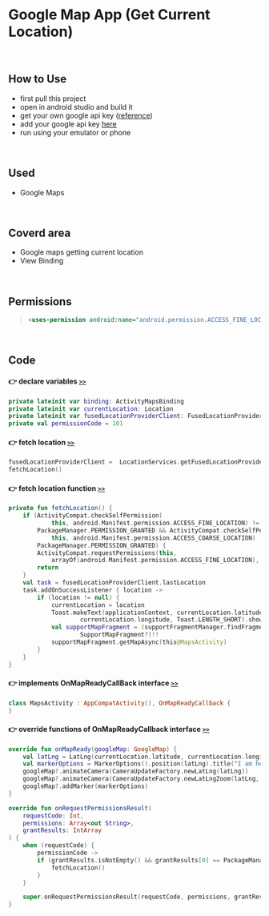 # Google Map App (Get Current Location)
<br>

## How to Use
* first pull this project
* open in android studio and build it
*  get your own google api key ([reference](https://support.google.com/googleapi/answer/6158862?hl=en))
* add your  google api key [here](./app/src/main/AndroidManifest.xml#L30)
* run using your emulator or phone
<br>

## Used
* Google Maps
<br>

## Coverd area 
* Google maps getting current location
* View Binding
<br>

## Permissions
>```xml
><uses-permission android:name="android.permission.ACCESS_FINE_LOCATION" />
>```
<br>

## Code

#### :point_right: declare variables  [`>>`](./app/src/main/java/com/example/googlemapapp_currentlocation/MapsActivity.kt)
```kotlin
private lateinit var binding: ActivityMapsBinding
private lateinit var currentLocation: Location
private lateinit var fusedLocationProviderClient: FusedLocationProviderClient
private val permissionCode = 101
```

#### :point_right: fetch location  [`>>`](./app/src/main/java/com/example/googlemapapp_currentlocation/MapsActivity.kt)
```kotlin
fusedLocationProviderClient =  LocationServices.getFusedLocationProviderClient(this@MapsActivity)
fetchLocation()
```

#### :point_right: fetch location function [`>>`](./app/src/main/java/com/example/googlemapapp_currentlocation/MapsActivity.kt)
```kotlin
private fun fetchLocation() {
    if (ActivityCompat.checkSelfPermission(
            this, android.Manifest.permission.ACCESS_FINE_LOCATION) !=
        PackageManager.PERMISSION_GRANTED && ActivityCompat.checkSelfPermission(
            this, android.Manifest.permission.ACCESS_COARSE_LOCATION) !=
        PackageManager.PERMISSION_GRANTED) {
        ActivityCompat.requestPermissions(this,
            arrayOf(android.Manifest.permission.ACCESS_FINE_LOCATION), permissionCode)
        return
    }
    val task = fusedLocationProviderClient.lastLocation
    task.addOnSuccessListener { location ->
        if (location != null) {
            currentLocation = location
            Toast.makeText(applicationContext, currentLocation.latitude.toString() + "" +
                    currentLocation.longitude, Toast.LENGTH_SHORT).show()
            val supportMapFragment = (supportFragmentManager.findFragmentById(R.id.map) as
                    SupportMapFragment?)!!
            supportMapFragment.getMapAsync(this@MapsActivity)
        }
    }
}
```
#### :point_right: implements OnMapReadyCallBack interface  [`>>`](./app/src/main/java/com/example/googlemapapp_currentlocation/MapsActivity.kt)
```kotlin
class MapsActivity : AppCompatActivity(), OnMapReadyCallback {
}
```

#### :point_right: override functions of OnMapReadyCallback interface [`>>`](./app/src/main/java/com/example/googlemapapp_currentlocation/MapsActivity.kt)
```kotlin
override fun onMapReady(googleMap: GoogleMap) {
    val latLng = LatLng(currentLocation.latitude, currentLocation.longitude)
    val markerOptions = MarkerOptions().position(latLng).title("I am here!")
    googleMap?.animateCamera(CameraUpdateFactory.newLatLng(latLng))
    googleMap?.animateCamera(CameraUpdateFactory.newLatLngZoom(latLng, 5f))
    googleMap?.addMarker(markerOptions)
}

override fun onRequestPermissionsResult(
    requestCode: Int,
    permissions: Array<out String>,
    grantResults: IntArray
) {
    when (requestCode) {
        permissionCode ->
        if (grantResults.isNotEmpty() && grantResults[0] == PackageManager.PERMISSION_GRANTED) {
            fetchLocation()
        }
    }

    super.onRequestPermissionsResult(requestCode, permissions, grantResults)
}
```

